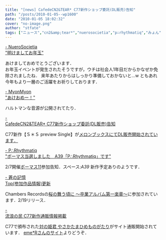 ```yaml
---
title: "[news] CafedeCN2&TEAR* C77新作ショップ委託(DL販売)告知"
path: "/posts/2010-01-05--wp1600"
date: "2010-01-05 18:02:32"
cover: "no-image.png"
author: "stfate"
tags: ["ニュース","cn2&amp;tear*","nuerosocietia","p∴rhythmatiq","みょん","流浪の民","癒月"]
---
```


<style type="text/css">
<!--
p {white-space: pre-wrap};
-->
</style>

<a  href="http://nuerosocietia.com/" target="_blank">- NueroSocietia "明けましてお年玉"</a>
<div >あけましておめでとうございます．
<div >お年玉イベントが発生されたそうですが，ウチは社会人1年目だからかなぜか免除されましたね．
来年あたりからはしっかり準備しておかないと…w
ともあれ今年もより一層のご活躍をお祈りしております．</div></div>

<a  href="http://www.myonmyon.com/" target="_blank">- MyonMyon "あけおめー！"</a>
<div >ハルトマンな音源が公開されてたり．</div>

<a  href="http://mure.sakura.ne.jp/cn2/ohanamibanzai.htm" target="_blank">- CafedeCN2&TEAR* C77新作ショップ委託(DL販売)告知</a>
<div >C77新作【Ｓ＊Ｓ preview Single】が<a href="http://www.melonbooks.com/item/goods/id_goods/IT0000127551">メロンブックスにてDL販売開始されています．</a></div>

<a  href="http://prq.blog44.fc2.com/" target="_blank">- P∴Rhythmatiq "ボーマス当選しました　A39「P∴Rhythmatiq」です"</a>
<div >2/7開催<a href="http://ketto.com/tvm/">ボーマス11</a>参加告知．スペース:<em>A39</em>
新作予定ありのようです．</div>

<a  href="http://aonokioku.sakura.ne.jp/" target="_blank">- 蒼の記憶 Top(参加作品情報)更新</a>
<div >Chambers Recordsの<a href="http://www.chambers.co.jp/sdcr0029.htm">桜の舞う頃に ～卒業アルバム第一楽章～</a>に参加されています．2/19リリース．</div>

<a  href="http://www5.ocn.ne.jp/~rulotami/" target="_blank">- 流浪の民 C77新作通販情報掲載</a>
<div >C77で頒布された<a href="http://www.kurokawaan.com/attic/tamahime/">対の姫君 やさかたまひめものがたり</a>がサイト通販開始されています．
<a href="http://catv.joso.wakwak.com/~fullmoon/index.html">eme*Rさんのサイト</a>よりどうぞ．</div>
